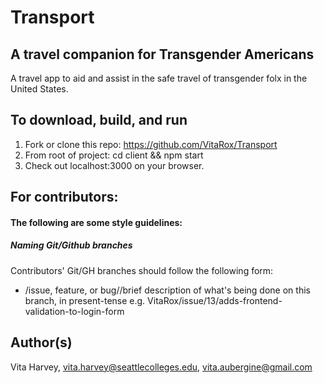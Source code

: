 # Transport

## A travel companion for Transgender Americans
A travel app to aid and assist in the safe travel of transgender folx in the United States.

## To download, build, and run
1. Fork or clone this repo: https://github.com/VitaRox/Transport
2. From root of project: cd client && npm start
3. Check out localhost:3000 on your browser.

## For contributors:
#### The following are some style guidelines:
##### Naming Git/Github branches
Contributors' Git/GH branches should follow the following form:
- <nameOfContributor or GH handle>/issue, feature, or bug/<the associated issue number>/brief description of what's being done on this branch, in present-tense
e.g. VitaRox/issue/13/adds-frontend-validation-to-login-form

## Author(s)
Vita Harvey, <vita.harvey@seattlecolleges.edu>, <vita.aubergine@gmail.com>
